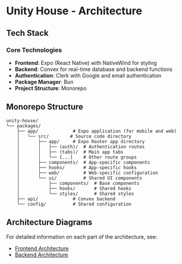 # Unity House - Architecture

## Tech Stack

### Core Technologies
- **Frontend**: Expo (React Native) with NativeWind for styling
- **Backend**: Convex for real-time database and backend functions
- **Authentication**: Clerk with Google and email authentication
- **Package Manager**: Bun
- **Project Structure**: Monorepo

## Monorepo Structure

```
unity-house/
└── packages/
    ├── app/             # Expo application (for mobile and web)
    │   └── src/        # Source code directory
    │       ├── app/     # Expo Router app directory
    │       │   ├── (auth)/  # Authentication routes
    │       │   ├── (tabs)/  # Main app tabs
    │       │   └── [...]    # Other route groups
    │       ├── components/  # App-specific components
    │       ├── hooks/       # App-specific hooks
    │       ├── web/         # Web-specific configuration
    │       └── ui/          # Shared UI components
    │           ├── components/  # Base components
    │           ├── hooks/       # Shared hooks
    │           └── styles/      # Shared styles
    ├── api/             # Convex backend
    └── config/          # Shared configuration
```

## Architecture Diagrams

For detailed information on each part of the architecture, see:

- [Frontend Architecture](./frontend.md)
- [Backend Architecture](./backend.md)
